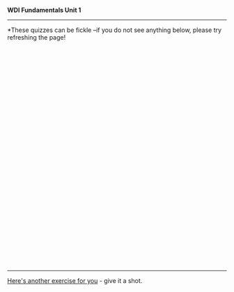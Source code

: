 **WDI Fundamentals Unit 1**

---
*These quizzes can be fickle –if you do not see anything below, please try refreshing the page!

<div class="typeform-widget" data-url="https://gahub.typeform.com/to/e466LR" data-text="NEW Fundamentals 1.3" style="width:100%;height:500px;"></div>
<script>(function(){var qs,js,q,s,d=document,gi=d.getElementById,ce=d.createElement,gt=d.getElementsByTagName,id='typef_orm',b='https://s3-eu-west-1.amazonaws.com/share.typeform.com/';if(!gi.call(d,id)){js=ce.call(d,'script');js.id=id;js.src=b+'widget.js';q=gt.call(d,'script')[0];q.parentNode.insertBefore(js,q)}})()</script>

---

[Here's another exercise for you](10_exercise.md) - give it a shot.